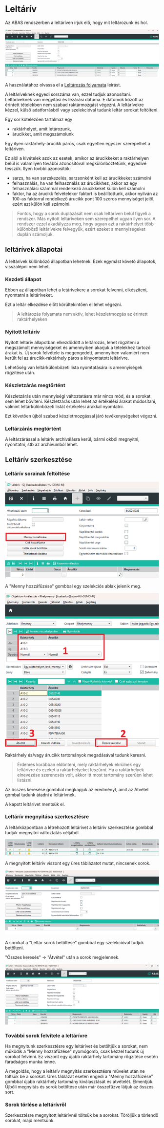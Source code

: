# Leltárív

Az ABAS rendszerben a leltáríven írjuk elő, hogy mit leltározunk és hol.

![Leltárív](image-1.png)

A használatához olvassa el a [Leltározás folyamata](leltarozas-folyamata.md) leírást.

A leltáríveknek egyedi sorszáma van, ezzel tudjuk azonosítani.
Leltáríveknek van megyitási és lezárási dátuma. E dátumok között az érintett tételekben nem szabad raktármozgást végezni.
A leltárívekre kézzel, külső adatforrásból vagy szelekcióval tudunk leltár sorokat feltölteni.

Egy sor kötelezően tartalmaz egy 
- raktárhelyet, amit letározunk,
- árucikket, amit megszámolunk

Egy ilyen raktárhely-árucikk páros, csak egyetlen egyszer szerepelhet a leltáríven. 

Ez alól a kivételek azok az esetek, amikor az árucikkeket a raktárhelyen belül is valamilyen további azonosítóval megkülönböztetünk, egyedivé tesszük.
Ilyen tovbbi azonosítók:
- sarzs, ha van sarzskezelés, sarzsonként kell az árucikkeket számolni
- felhasználás, ha van felhasználás az árucikkhez, akkor az egy felhasználási számmal rendelkező árucikkeket külön kell számolni
- faktor, ha az árucikk felvételekor faktort is beállítottunk, akkor nyilván az 100-as faktorral rendelkező árucikk pont 100 szoros mennyiséget jelöl, ezért azt külön kell számolni.

> Fontos, hogy a sorok duplázását nem csak leltáríven belül figyeli a rendszer. Más nyitott leltáríveken sem szerepelhet ugyan ilyen sor. A rendszer ezzel akadályzza meg, hogy ugyan azt a raktárhelyet több különböző leltárívekre felvegyük, ezért ezeket a mennyiségeket duplán számoljuk.

## leltárívek állapotai

A leltárívek különböző állapotban lehetnek. Ezek egymást követő állapotok, visszalépni nem lehet.

### Kezdeti állapot

Ebben az állapotban lehet a letárívekere a sorokat felvenni, elkészíteni, nyomtatni a leltáríveket.

Ezt a leltár elkezdése előtt körültekintően el lehet végezni.

> A leltározás folyamata nem aktív, lehet készletmozgás az érintett raktárhelyeken

### Nyitott leltárív

Nyitott leltárív állapotban elkezdődött a leltározás, lehet rögzíteni a megszámolt mennyiségeket és amennyiben akarjuk a tételekhez tartozó árakat is.
Új sorok felvétele is megengedett, amennyiben valamiért nem került fel az árucikk-raktárhely páros a kinyomtatott leltárívre.

Lehetőség van leltárkülönbözeti lista nyomtatására is amennyiségek rögzítése után.

### Készletzárás megtörtént

Készletzárás után mennyiségi változtatásra már nincs mód, és a sorokat sem lehet bővíteni.
Készletzárás után lehet az értékelési árakat módosítani, valmint leltárkülönbözeti listát értékelési árakkal nyomtatni.

Ezt követően újból szabad készletmozgással járó tevékenységeket végezni.

### Leltárzárás megtörtént

A leltárzárással a leltárív archiválásra kerül, bármi okból megnyitni, nyomtatni, stb az archívumból lehet.

## Leltárív szerkesztése

### Leltárív sorainak feltöltése

![alt text](image-2.png)

A "Menny hozzáfűzése" gombbal egy szelekciós ablak jelenik meg.

![alt text](image-3.png)

Raktárhely és/vagy árucikk tartományok megadásával tudunk keresni.

> Érdemes korábban eldönteni, mely raktárhelyek ekrülnek egy leltárívre és ezeket a raktárhelyeket leszűrni. Ha a raktárhelyek elnevezése szerencsés volt, akkor itt most tartomány szerűen lehet listázni.

Az összes keresése gombbal megkapjuk az eredményt, amit az Átvétel gombal tudunk átadni a leltárívnek.

A kapott leltárívet mentsük el.

### Leltárív megnyitása szerkesztésre

A leltárközpontban a létrehozott leltárívet a leltárív szerkesztése gombbal tudjuk megnyitni változtatás céljából.

![alt text](image-4.png)

A megnyitott leltárív viszont egy üres táblázatot mutat, nincsenek sorok.

![alt text](image-5.png)

A sorokat a "Leltár sorok betöltése" gombbal egy szelekcióval tudjuk betölteni.

"Összes keresés" -> "Átvétel" után a sorok megjelennek.

![alt text](image-6.png)

### További sorok felvitele a leltárívre

Ha megnyitunk szerkesztésre egy leltárívet és betöltjük a sorokat, nem működik a "Menny hozzáfűzése" nyomógomb, csak kézzel tudunk új sorokat felvinni.
Ez viszont egy újabb raktárhely tartomány rögzítése esetén fáradságos munka lenne.

A megoldás, hogy a leltárív megnyitás szerkesztésre művelet után ne töltsük be a sorokat. Üres táblázat esetén engedi a "Menny hozzáfűzése" gombbal újabb raktárhely tartomány kiválasztását és átvételét. Elmentjük. Újbóli megnyitás és sorok betöltése után már összefűzve látjuk az összes sort.

### Sorok törlése a leltárívről

Szerkesztésre megnyitott leltárívnél töltsük be a sorokat. Töröljük a törlendő sorokat, majd mentsünk.